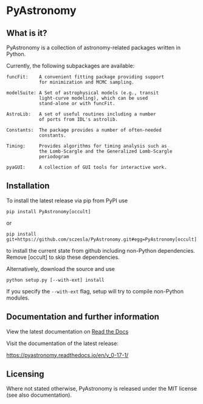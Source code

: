 # PyAstronomy

What is it?
-----------

  PyAstronomy is a collection of astronomy-related
  packages written in Python.

  Currently, the following subpackages are available:

    funcFit:    A convenient fitting package providing support
                for minimization and MCMC sampling.

    modelSuite: A Set of astrophysical models (e.g., transit
                light-curve modeling), which can be used
                stand-alone or with funcFit.

    AstroLib:   A set of useful routines including a number
                of ports from IDL's astrolib.

    Constants:  The package provides a number of often-needed
                constants.

    Timing:     Provides algorithms for timing analysis such as
                the Lomb-Scargle and the Generalized Lomb-Scargle
                periodogram

    pyaGUI:     A collection of GUI tools for interactive work.

Installation
------------

  To install the latest release via pip from PyPI use
  
    pip install PyAstronomy[occult]
    
  or
  
    pip install git+https://github.com/sczesla/PyAstronomy.git#egg=PyAstronomy[occult]
    
  to install the current state from github including non-Python dependencies. Remove [occult]
  to skip these dependencies.
  
  Alternatively, download the source and use
  
    python setup.py [--with-ext] install
    
  If you specify the `--with-ext` flag, setup will try to
  compile non-Python modules.

Documentation and further information
-------------------------------------

  View the latest documentation on [Read the
  Docs](https://pyastronomy.readthedocs.org/en/latest/)

  Visit the documentation of the latest release:
  
  https://pyastronomy.readthedocs.io/en/v_0-17-1/

Licensing
---------

  Where not stated otherwise, PyAstronomy is released under the
  MIT license (see also documentation).

